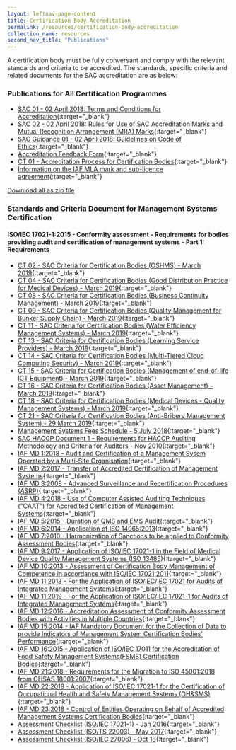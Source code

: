 ```yaml
---
layout: leftnav-page-content
title: Certification Body Accreditation
permalink: /resources/certification-body-accreditation
collection_name: resources
second_nav_title: "Publications"
---
```


A certification body must be fully conversant and comply with the relevant standards and criteria to be accredited. The standards, specific criteria and related documents for the SAC accreditation are as below:

### Publications for All Certification Programmes

* [SAC 01 - 02 April 2018: Terms and Conditions for Accreditation](/file/sac_documents/SAC%2001%20%2802%20April%202018%29.pdf){:target="_blank"}
* [SAC 02 - 02 April 2018: Rules for Use of SAC Accreditation Marks and Mutual Recognition Arrangement (MRA) Marks](/file/sac_documents/SAC%2002%20-%20SAC%20and%20MRA%20Marks%20%2802%20April%202018%29.pdf){:target="_blank"}
* [SAC Guidance 01 - 02 April 2018: Guidelines on Code of Ethics](/file/sac_documents/SAC%20Guidance%2001%20-%20Guidelines%20on%20Code%20of%20Ethics%20%2802%20April%202018%29.pdf){:target="_blank"}
* [Accreditation Feedback Form](/files/sac_documents/SACFM10%20-%20AC%20feedback%20form%2002%20April%202018.doc){:target="_blank"}
* [CT 01 - Accreditation Process for Certification Bodies](/files/sac_documents/management_system_and_products_certification/CT%2001%20%2829%20Mar%2018%29.pdf){:target="_blank"}
* [Information on the IAF MLA mark and sub-licence agreement](/files/sac_documents/management_system_and_products_certification/IAF%20ML2%20%282016%20Issue_3%29.pdf){:target="_blank"} 

<p class="back-to-top"><a href="/files/sac_documents/sac_certification_programmes_publications.zip" download>Download all  as zip file</a></p>

### Standards and Criteria Document for Management Systems Certification
#### ISO/IEC 17021-1:2015 - Conformity assessment - Requirements for bodies providing audit and certification of management systems - Part 1: Requirements
* [CT 02 - SAC Criteria for Certification Bodies (OSHMS) - March 2019](/files/sac_documents/management_system_and_products_certification/CT%2002_29%20March%202019.pdf){:target="_blank"} 
* [CT 04 - SAC Criteria for Certification Bodies (Good Distribution Practice for Medical Devices) - March 2019](/files/sac_documents/management_system_and_products_certification/CT%2004%20%2829%20March%202019%29.pdf){:target="_blank"} 
* [CT 08 - SAC Criteria for Certification Bodies (Business Continuity Management) - March 2019](/files/sac_documents/management_system_and_products_certification/CT%2008_29%20March%202019.pdf){:target="_blank"} 
* [CT 09 - SAC Criteria for Certification Bodies (Quality Management for Bunker Supply Chain) - March 2019](/files/sac_documents/management_system_and_products_certification/CT%2009%2c%2029%20March%202019.pdf){:target="_blank"} 
* [CT 11 - SAC Criteria for Certification Bodies (Water Efficiency Management Systems) - March 2019](/files/sac_documents/management_system_and_products_certification/CT%2011%2c%2029%20March%202019.pdf){:target="_blank"} 
* [CT 13 - SAC Criteria for Certification Bodies (Learning Service Providers)  - March 2019](/files/sac_documents/management_system_and_products_certification/CT%2013%2c%2027%2029%20March%202019.pdf){:target="_blank"} 
* [CT 14 - SAC Criteria for Certification Bodies (Multi-Tiered Cloud Computing Security) - March 2019](/files/sac_documents/management_system_and_products_certification/CT%2014%2c%2029%20March%202019.pdf){:target="_blank"} 
* [CT 15 - SAC Criteria for Certification Bodies (Management of end-of-life ICT Equipment) - March 2019](/files/sac_documents/management_system_and_products_certification/CT%2015%2c%2029%20March%202019.pdf){:target="_blank"} 
* [CT 16 - SAC Criteria for Certification Bodies (Asset Management) – March 2019](/files/sac_documents/management_system_and_products_certification/CT%2016%2c%2029%20March%202019.pdf){:target="_blank"} 
* [CT 18 - SAC Criteria for Certification Bodies (Medical Devices - Quality Management Systems) - March 2019](/files/sac_documents/management_system_and_products_certification/CT%2018%2c%2029%20March%202019.pdf){:target="_blank"} 
* [CT 21 - SAC Criteria for Certification Bodies (Anti-Bribery Management System) - 29 March 2019](/files/sac_documents/management_system_and_products_certification/CT%2021%20-%2029%20March%202019.pdf){:target="_blank"} 
* [Management Systems Fees Schedule - 5 July 2018](/files/sac_documents/management_system_and_products_certification/SAC%20HACCP%20Doc%201_Sep05%20%28Amdt6_1Nov10%29.pdf){:target="_blank"} 
* [SAC HACCP Document 1 - Requirements for HACCP Auditing Methodology and Criteria for Auditors - Nov 2010](/files/sac_documents/management_system_and_products_certification/SAC%20HACCP%20Doc%201_Sep05%20%28Amdt6_1Nov10%29.pdf){:target="_blank"} 
* [IAF MD 1:2018 - Audit and Certification of a Management Sysem Operated by a Multi-Site Organisation](/files/sac_documents/management_system_and_products_certification/MD%201%20Issue%202%20Jan%202018%20Pub%2029%2001%202018.pdf){:target="_blank"} 
* [IAF MD 2:2017 - Transfer of Accredited Certification of Management Systems](/files/sac_documents/management_system_and_products_certification/IAF%20MD2%20-%202017.pdf){:target="_blank"} 
* [IAF MD 3:2008 - Advanced Surveillance and Recertification Procedures (ASRP)](/files/sac_documents/management_system_and_products_certification/IAF%20MD3%202008.pdf){:target="_blank"} 
* [IAF MD 4:2018 - Use of Computer Assisted Auditing Techniques ("CAAT") for Accredited Certification of Management Systems](/files/sac_documents/management_system_and_products_certification/IAF%20MD4%20Issue%202%2003072018.pdf){:target="_blank"} 
* [IAF MD 5:2015 - Duration of QMS and EMS Audit](/files/sac_documents/management_system_and_products_certification/IAF%20MD%205.pdf){:target="_blank"} 
* [IAF MD 6:2014 - Application of ISO 14065:2013](/files/sac_documents/management_system_and_products_certification/IAF%20MD6%202014%20Issue%202%20Publication%2023%2003%202014.pdf){:target="_blank"} 
* [IAF MD 7:2010 - Harmonization of Sanctions to be applied to Conformity Assessment Bodies](/files/sac_documents/management_system_and_products_certification/IAF%20MD7%202010.pdf){:target="_blank"} 
* [IAF MD 9:2017 - Application of ISO/IEC 17021-1 in the Field of Medical Device Quality Management Systems (ISO 13485)](/files/sac_documents/management_system_and_products_certification/IAF%20MD9%20%282017%29.pdf){:target="_blank"} 
* [IAF MD 10:2013 - Assessment of Certification Body Management of Competence in accordance with ISO/IEC 17021:2011](/files/sac_documents/management_system_and_products_certification/IAF%20MD10%202013.pdf){:target="_blank"} 
* [IAF MD 11:2013 - For the Application of ISO/IEC/IEC 17021 for Audits of Integrated Management Systems](/files/sac_documents/management_system_and_products_certification/IAF%20MD11%202013.pdf){:target="_blank"} 
* [IAF MD 11:2019 - For the Application of ISO/IEC/IEC 17021-1 for Audits of Integrated Management Systems](/files/sac_documents/management_system_and_products_certification/IAF%20MD11%20Issue%202%2017012019.pdf){:target="_blank"} 
* [IAF MD 12:2016 - Accreditation Assessment of Conformity Assessment Bodies with Activities in Multiple Countries](/files/sac_documents/management_system_and_products_certification/IAF%20MD%2012.pdf){:target="_blank"} 
* [IAF MD 15:2014 - IAF Mandatory Document for the Collection of Data to provide Indicators of Management System Certification Bodies' Performance](/files/sac_documents/management_system_and_products_certification/IAF%20MD%2015.pdf){:target="_blank"} 
* [IAF MD 16:2015 - Application of ISO/IEC 17011 for the Accreditation of Food Safety Management Systems(FSMS) Certification Bodies](/files/sac_documents/management_system_and_products_certification/IAF%20MD%2016.pdf){:target="_blank"} 
* [IAF MD 21:2018 - Requirements for the Migration to ISO 45001:2018 from OHSAS 18001:2007](/files/sac_documents/management_system_and_products_certification/IAF%20MD21%20%28Migration%20to%20ISO45001-2018%29.pdf){:target="_blank"} 
* [IAF MD 22:2018 - Application of ISO/IEC 17021-1 for the Certification of Occupational Health and Safety Management Systems (OH&SMS)](/files/sac_documents/management_system_and_products_certification/IAF%20MD%2022%20OHSMS.pdf){:target="_blank"} 
* [IAF MD 23:2018 - Control of Entities Operating on Behalf of Accredited Management Systems Certification Bodies](/files/sac_documents/management_system_and_products_certification/IAF-MD23-Control-of-Entities-08052018.pdf){:target="_blank"}
* [Assessment Checklist (ISO/IEC 17021-1) - Jan 2016](/files/sac_documents/management_system_and_products_certification/17021-1%20checklist%2c%20Jan%2016.doc){:target="_blank"} 
* [Assessment Checklist (ISO/TS 22003) - May 2017](/files/sac_documents/management_system_and_products_certification/MPFM25C%20-%20FSMS%20checklist%20%28May%2017%29.doc){:target="_blank"} 
* [Assessment Checklist (ISO/IEC 27006) - Oct 18](/files/sac_documents/management_system_and_products_certification/Assessment%20Checklist%20%28ISOIEC%2027006%29%2010%20Oct%2018.doc){:target="_blank"} 
